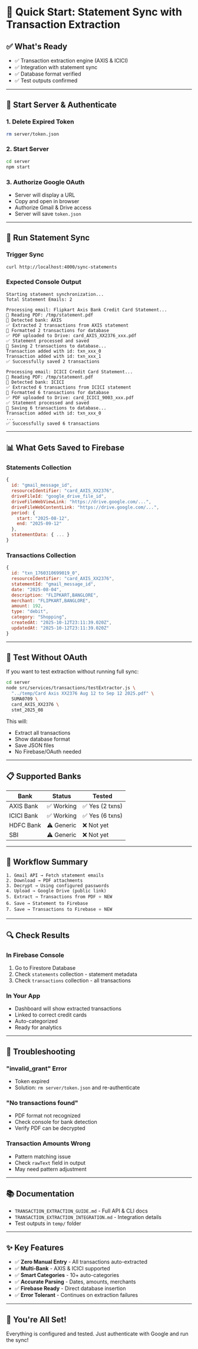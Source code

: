 # 🚀 Quick Start: Statement Sync with Transaction Extraction

## ✅ What's Ready

- ✅ Transaction extraction engine (AXIS & ICICI)
- ✅ Integration with statement sync
- ✅ Database format verified
- ✅ Test outputs confirmed

---

## 🔧 Start Server & Authenticate

### 1. Delete Expired Token

```bash
rm server/token.json
```

### 2. Start Server

```bash
cd server
npm start
```

### 3. Authorize Google OAuth

- Server will display a URL
- Copy and open in browser
- Authorize Gmail & Drive access
- Server will save `token.json`

---

## 🔄 Run Statement Sync

### Trigger Sync

```bash
curl http://localhost:4000/sync-statements
```

### Expected Console Output

```
Starting statement synchronization...
Total Statement Emails: 2

Processing email: Flipkart Axis Bank Credit Card Statement...
📄 Reading PDF: /tmp/statement.pdf
🏦 Detected bank: AXIS
✅ Extracted 2 transactions from AXIS statement
💾 Formatted 2 transactions for database
✅ PDF uploaded to Drive: card_AXIS_XX2376_xxx.pdf
✅ Statement processed and saved
💾 Saving 2 transactions to database...
Transaction added with id: txn_xxx_0
Transaction added with id: txn_xxx_1
✅ Successfully saved 2 transactions

Processing email: ICICI Credit Card Statement...
📄 Reading PDF: /tmp/statement.pdf
🏦 Detected bank: ICICI
✅ Extracted 6 transactions from ICICI statement
💾 Formatted 6 transactions for database
✅ PDF uploaded to Drive: card_ICICI_9003_xxx.pdf
✅ Statement processed and saved
💾 Saving 6 transactions to database...
Transaction added with id: txn_xxx_0
...
✅ Successfully saved 6 transactions
```

---

## 📊 What Gets Saved to Firebase

### Statements Collection

```javascript
{
  id: "gmail_message_id",
  resourceIdentifier: "card_AXIS_XX2376",
  driveFileId: "google_drive_file_id",
  driveFileWebViewLink: "https://drive.google.com/...",
  driveFileWebContentLink: "https://drive.google.com/...",
  period: {
    start: "2025-08-12",
    end: "2025-09-12"
  },
  statementData: { ... }
}
```

### Transactions Collection

```javascript
{
  id: "txn_1760310699019_0",
  resourceIdentifier: "card_AXIS_XX2376",
  statementId: "gmail_message_id",
  date: "2025-08-04",
  description: "FLIPKART,BANGLORE",
  merchant: "FLIPKART,BANGLORE",
  amount: 192,
  type: "debit",
  category: "Shopping",
  createdAt: "2025-10-12T23:11:39.020Z",
  updatedAt: "2025-10-12T23:11:39.020Z"
}
```

---

## 🧪 Test Without OAuth

If you want to test extraction without running full sync:

```bash
cd server
node src/services/transactions/testExtractor.js \
  "../temp/Card Axis XX2376 Aug 12 to Sep 12 2025.pdf" \
  SUMA0709 \
  card_AXIS_XX2376 \
  stmt_2025_08
```

This will:

- Extract all transactions
- Show database format
- Save JSON files
- No Firebase/OAuth needed

---

## 📋 Supported Banks

| Bank       | Status     | Tested          |
| ---------- | ---------- | --------------- |
| AXIS Bank  | ✅ Working | ✅ Yes (2 txns) |
| ICICI Bank | ✅ Working | ✅ Yes (6 txns) |
| HDFC Bank  | ⚠️ Generic | ❌ Not yet      |
| SBI        | ⚠️ Generic | ❌ Not yet      |

---

## 🎯 Workflow Summary

```
1. Gmail API → Fetch statement emails
2. Download → PDF attachments
3. Decrypt → Using configured passwords
4. Upload → Google Drive (public link)
5. Extract → Transactions from PDF ⭐ NEW
6. Save → Statement to Firebase
7. Save → Transactions to Firebase ⭐ NEW
```

---

## 🔍 Check Results

### In Firebase Console

1. Go to Firestore Database
2. Check `statements` collection - statement metadata
3. Check `transactions` collection - all transactions

### In Your App

- Dashboard will show extracted transactions
- Linked to correct credit cards
- Auto-categorized
- Ready for analytics

---

## 🐛 Troubleshooting

### "invalid_grant" Error

- Token expired
- Solution: `rm server/token.json` and re-authenticate

### "No transactions found"

- PDF format not recognized
- Check console for bank detection
- Verify PDF can be decrypted

### Transaction Amounts Wrong

- Pattern matching issue
- Check `rawText` field in output
- May need pattern adjustment

---

## 📚 Documentation

- `TRANSACTION_EXTRACTION_GUIDE.md` - Full API & CLI docs
- `TRANSACTION_EXTRACTION_INTEGRATION.md` - Integration details
- Test outputs in `temp/` folder

---

## ✨ Key Features

- ✅ **Zero Manual Entry** - All transactions auto-extracted
- ✅ **Multi-Bank** - AXIS & ICICI supported
- ✅ **Smart Categories** - 10+ auto-categories
- ✅ **Accurate Parsing** - Dates, amounts, merchants
- ✅ **Firebase Ready** - Direct database insertion
- ✅ **Error Tolerant** - Continues on extraction failures

---

## 🎉 You're All Set!

Everything is configured and tested. Just authenticate with Google and run the sync!
